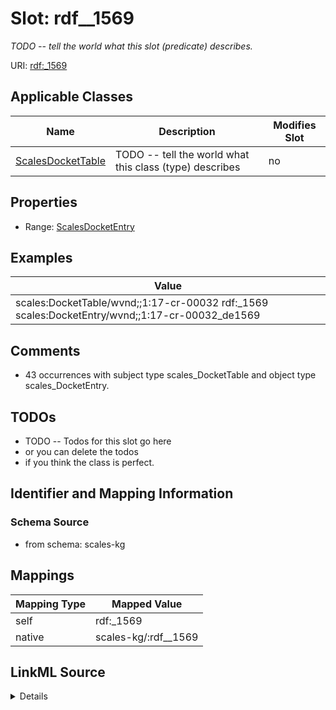 

# Slot: rdf__1569


_TODO -- tell the world what this slot (predicate) describes._





URI: [rdf:_1569](http://www.w3.org/1999/02/22-rdf-syntax-ns#_1569)



<!-- no inheritance hierarchy -->





## Applicable Classes

| Name | Description | Modifies Slot |
| --- | --- | --- |
| [ScalesDocketTable](../classes/ScalesDocketTable.md) | TODO -- tell the world what this class (type) describes |  no  |







## Properties

* Range: [ScalesDocketEntry](../classes/ScalesDocketEntry.md)






## Examples

| Value |
| --- |
| scales:DocketTable/wvnd;;1:17-cr-00032 rdf:_1569 scales:DocketEntry/wvnd;;1:17-cr-00032_de1569 |

## Comments

* 43 occurrences with subject type scales_DocketTable and object type scales_DocketEntry.

## TODOs

* TODO -- Todos for this slot go here
* or you can delete the todos
* if you think the class is perfect.

## Identifier and Mapping Information







### Schema Source


* from schema: scales-kg




## Mappings

| Mapping Type | Mapped Value |
| ---  | ---  |
| self | rdf:_1569 |
| native | scales-kg/:rdf__1569 |




## LinkML Source

<details>
```yaml
name: rdf__1569
description: TODO -- tell the world what this slot (predicate) describes.
todos:
- TODO -- Todos for this slot go here
- or you can delete the todos
- if you think the class is perfect.
comments:
- 43 occurrences with subject type scales_DocketTable and object type scales_DocketEntry.
examples:
- value: scales:DocketTable/wvnd;;1:17-cr-00032 rdf:_1569 scales:DocketEntry/wvnd;;1:17-cr-00032_de1569
from_schema: scales-kg
rank: 1000
slot_uri: rdf:_1569
alias: rdf__1569
domain_of:
- scales_DocketTable
range: scales_DocketEntry

```
</details>